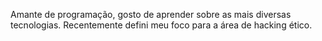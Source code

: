 Amante de programação, gosto de aprender sobre as mais diversas tecnologias. Recentemente defini meu foco para a área de hacking ético.


<!---
Dsm0514/Dsm0514 is a ✨ special ✨ repository because its `README.md` (this file) appears on your GitHub profile.
You can click the Preview link to take a look at your changes.
--->
